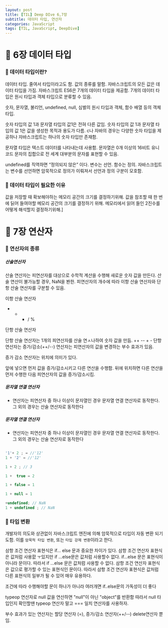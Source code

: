 ```yaml
---
layout: post
title: [TIL] Deep DIve 6,7장
subtitle: 데이터 타입, 연산자
categories: JavaScript
tags: [TIL, JavaScript, DeepDive]
---
```




# :book: 6장 데이터 타입



### 📝 데이터 타입이란?

데이터 타입. 줄여서 타입이라고도 함. 값의 종류를 말함.
자바스크립트의 모든 값은 데이터 타입을 가짐. 자바스크립트 ES6은 7개의 데이터 타입을 제공함. 
7개의 데이터 타입은 원시 타입과 객체 타입으로 분류할 수 있음.

숫자, 문자열, 불리언, undefined, null, 심벌의 원시 타입과 
객체, 함수 배열 등의 객체 타입.

숫자 타입의 값 1과 문자열 타입의 값1은 전혀 다른 값임. 숫자 타입의 값 1과 문자열 타입의 값 1은 값을 생성한 목적과 용도가 다름.
c나 자바의 경우는 다양한 숫자 타입을 제공하나 자바스크립트는 하나의 숫자 타입만 존재함. 
  
문자열 타입은 텍스트 데이터를 나타내는데 사용함. 문자열은 0개 이상의 16비트 유니코드 문자의 집합으로 전 세계 대부분의 문자를 표현할 수 있음.

undefined를 직역하면 “정의되지 않은” 이다. 변수는 선언. 함수는 정의.
자바스크립트는 변수를 선언하면 암묵적으로 정의가 이뤄져서 선언과 정의 구분이 모호함.


### 📝 데이터 타입이 필요한 이유

값을 저장할 때 확보해야하는 메모리 공간의 크기를 결정하기위해.
값을 참조할 때 한 번에 딝어 들여야할 메모리 공간의 크기를 결정하기 위해.
메모리에서 읽어 들인 2진수를 어떻게 해석할지 결정하기위해.]



# :book: 7장 연산자


### 📝  연산자의 종류


##### 산술연산자

산술 연산자는 피연산자를 대상으로 수학적 계산을 수행해 새로운 숫자 값을 만든다. 산술 연산이 불가능할 경우, NaN을 봔한.
피연산자의 개수에 따라 이항 산술 연산자와 단항 산술 연산자를 구분할 수 있음.

이항 산술 연산자
+ - * / %

단항 산술 연산자

단항 산술 연산자는 1개의 피연산자를 산술 연ㅅ나하여 숫자 값을 만듬.
++ -- + - 
단항 연산자는 증가/감소(++/--) 연산자는 피연산자의 값을 변경하는 부수 효과가 있음.

증가 감소 연산자는 위치에 의미가 있다.

앞에 넣으면 먼저 값을 증가/감소시키고 다른 연산을 수행함.
뒤에 위치하면 다른 연산을 먼저 수행한 다음 피연산자의 값을 증가/감소시킴.

##### 문자열 연결 연산자

+ 연산자는 피연산자 중 하나 이상이 문자열인 경우 문자열 연결 연산자로 동작한다.
그 외의 경우는 산술 연산자로 동작한다

##### 문자열 연결 연산자

+ 연산자는 피연산자 중 하나 이상이 문자열인 경우 문자열 연결 연산자로 동작한다.
그 외의 경우는 산술 연산자로 동작한다

```javascript

'1'+ 2 ; = //'12'
1 + '2' = //'12'

1 + 2 ; // 3

1 +  true = 2

1 + false = 1

1 + null = 1

+undefined; // NaN
1 + undefined ; // NaN

```

### 📝  타입 변환

개발자의 의도와 상관없이 자바스크립트 엔진에 의해 암묵적으로 타입이 자동 변환 되기도함.
이를 `암묵적 타입 변환`, 또는 `타입 강제 변환`이라고 한다.

삼항 조건 연산자 표현식은 if... else 문과 중요한 차이가 있다.
삼항 조건 연산자 표현식은 값처럼 사용핤 ㅜ있지만 if ...else문은 값처럼 사용할수 없다.
if...else 문은 표현식이 아니라 문이다. 따라서 if ...else 문은 값처럼 사용할 수 없다.
삼항 조건 연산자 표현식은 값으로 평가할 수 있는 표현식인 문이다. 따라서 삼항 조건 연산자 표현식은 값처럼 다른 표현식의 일부가 될 수 있어 매우 유용하다.


조건에 따라 수행해야할 문이 하나가 아니라 여러개면 if..else문의 가독성이 더 좋다

typeop 연산자로 null 값을 연산하면 "null"이 아닌 "object"를 반환함
따라서 null 타입인지 확인할땐 typeop 연산자 말고 === 일치 연산자를 사용하자.

부수 효과가 있는 연산자는 할당 연산자 (=), 증가/감소 연산자(++/--) delete연산자 뿐임.
